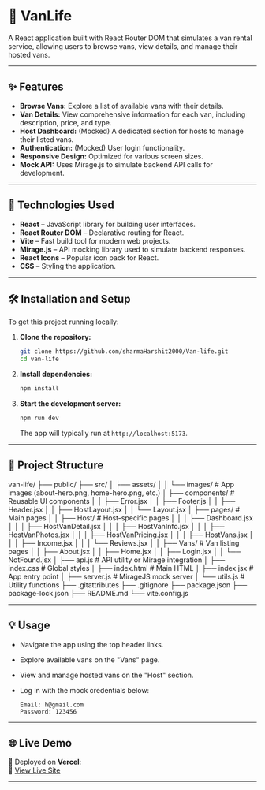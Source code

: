 # 🚐 VanLife

A React application built with React Router DOM that simulates a van rental service, allowing users to browse vans, view details, and manage their hosted vans.

---

## ✨ Features

- **Browse Vans:** Explore a list of available vans with their details.
- **Van Details:** View comprehensive information for each van, including description, price, and type.
- **Host Dashboard:** (Mocked) A dedicated section for hosts to manage their listed vans.
- **Authentication:** (Mocked) User login functionality.
- **Responsive Design:** Optimized for various screen sizes.
- **Mock API:** Uses Mirage.js to simulate backend API calls for development.

---

## 🚀 Technologies Used

- **React** – JavaScript library for building user interfaces.
- **React Router DOM** – Declarative routing for React.
- **Vite** – Fast build tool for modern web projects.
- **Mirage.js** – API mocking library used to simulate backend responses.
- **React Icons** – Popular icon pack for React.
- **CSS** – Styling the application.

---

## 🛠️ Installation and Setup

To get this project running locally:

1. **Clone the repository:**

    ```bash
    git clone https://github.com/sharmaHarshit2000/Van-life.git
    cd van-life
    ```

2. **Install dependencies:**

    ```bash
    npm install
    ```

3. **Start the development server:**

    ```bash
    npm run dev
    ```

    The app will typically run at `http://localhost:5173`.

---

## 📂 Project Structure

van-life/
├── public/
├── src/
│   ├── assets/
│   │   └── images/ # App images (about-hero.png, home-hero.png, etc.)
│   ├── components/ # Reusable UI components
│   │   ├── Error.jsx
│   │   ├── Footer.js
│   │   ├── Header.jsx
│   │   ├── HostLayout.jsx
│   │   └── Layout.jsx
│   ├── pages/ # Main pages
│   │   ├── Host/ # Host-specific pages
│   │   │   ├── Dashboard.jsx
│   │   │   ├── HostVanDetail.jsx
│   │   │   ├── HostVanInfo.jsx
│   │   │   ├── HostVanPhotos.jsx
│   │   │   ├── HostVanPricing.jsx
│   │   │   ├── HostVans.jsx
│   │   │   ├── Income.jsx
│   │   │   └── Reviews.jsx
│   │   ├── Vans/ # Van listing pages
│   │   ├── About.jsx
│   │   ├── Home.jsx
│   │   ├── Login.jsx
│   │   └── NotFound.jsx
│   ├── api.js # API utility or Mirage integration
│   ├── index.css # Global styles
│   ├── index.html # Main HTML
│   ├── index.jsx # App entry point
│   ├── server.js # MirageJS mock server
│   └── utils.js # Utility functions
├── .gitattributes
├── .gitignore
├── package.json
├── package-lock.json
├── README.md
└── vite.config.js

---

## 💡 Usage

- Navigate the app using the top header links.
- Explore available vans on the "Vans" page.
- View and manage hosted vans on the "Host" section.
- Log in with the mock credentials below:

    ```
    Email: h@gmail.com
    Password: 123456
    ```

---

## 🌐 Live Demo

🚀 Deployed on **Vercel**:  
🔗 [View Live Site](https://your-vercel-url.vercel.app)  

---
